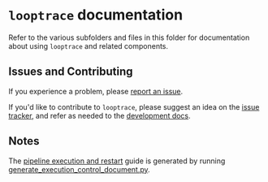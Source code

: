 # `looptrace` documentation
Refer to the various subfolders and files in this folder for documentation about using `looptrace` and related components.

## Issues and Contributing

If you experience a problem, please [report an issue](https://github.com/gerlichlab/looptrace/issues/new).

If you'd like to contribute to `looptrace`, please suggest an idea on the [issue tracker](https://github.com/gerlichlab/looptrace/issues/new), and refer as needed to the [development docs](./development.md).

## Notes

The [pipeline execution and restart](./pipeline-execution-control-and-rerun.md) guide is generated by running [generate_execution_control_document.py](../bin/cli/generate_execution_control_document.py).
